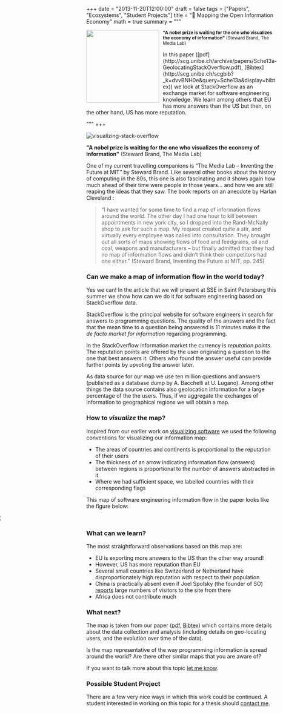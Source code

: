 +++
date = "2013-11-20T12:00:00"
draft = false
tags = ["Papers", "Ecosystems", "Student Projects"]
title = "📝 Mapping the Open Information Economy"
math = true
summary = """

<img src=/img/stackoverflow-small.png style="box-shadow:none; float: left; width:192px; padding: 10px; padding-top:0px; margin-top: 0px; margin-left: 0px; padding-left: 0px; margin-bottom: 0px; border-width: 0px;" />
<small>
<b>"A nobel prize is waiting for the one who visualizes the economy
of information"</b> (Steward Brand, The Media Lab) 
<br/><br/>
</small>
In this paper ([pdf](http://scg.unibe.ch/archive/papers/Sche13a-GeolocatingStackOverflow.pdf), [Bibtex](http://scg.unibe.ch/scgbib?_k=dvvBNH0e&query=Sche13a&display=bibtex)) we look at StackOverflow as an exchange market for software engineering knowledge. We learn among others that EU has more answers than the US but then, on the other hand, US has more reputation.


"""
+++

![visualizing-stack-overflow](/img/stackoverflow.png)

<b>"A nobel prize is waiting for the one who visualizes the economy
of information"</b> (Steward Brand, The Media Lab) 

One of my current travelling companions is “The Media Lab – Inventing the Future at MIT” by Steward Brand. Like several other books about the history of computing in the 80s, this one is also fascinating and it shows again how much ahead of their time were people in those years… and how we are still reaping the ideas that they saw. The book reports on an anecdote by Harlan Cleveland :

> “I have wanted for some time to find a map of information flows around the world. The other day I had one hour to kill between appointments in new york city, so I dropped into the Rand-McNally shop to ask for such a map. My request created quite a stir, and virtually every employee was called into consultation. They brought out all sorts of maps showing flows of food and feedgrains, oil and coal, weapons and manufacturers – but finally admitted that they had no map of information flows and didn’t think their competitors had one either.” (Steward Brand, Inventing the Future at MIT, pp. 245)


### Can we make a map of information flow in the world today?
Yes we can! In the article that we will present at SSE in Saint Petersburg this summer we show how can we do it for software engineering based on StackOverflow data.

StackOverflow is the principal website for software engineers in search for answers to programming questions. The quality of the answers and the fact that the mean time to a question being answered is 11 minutes make it the *de facto market for information* regarding programming. 

In the StackOverflow information market the currency is *reputation points*. The reputation points are offered by the user originating a question to the one that best answers it. Others who found the answer useful can provide further points by upvoting the answer later.

As data source for our map we use ten million questions and answers (published as a database dump by A. Bacchelli at U. Lugano). Among other things the data source contains also geolocation information for a large percentage of the the users. Thus, if we aggregate the exchanges of information to geographical regions we will obtain a map.

### How to *visualize* the map?

Inspired from our earlier work on 
    [visualizing software](/post/14-01-01-evolutionary-and-collaborative-software-architecture-recovery/) 
we used the following conventions for visualizing our information map: 

- The areas of countries and continents is proportional to the reputation of their users
- The thickness of an arrow indicating information flow (answers) between regions is proportional to the number of answers abstracted in it
- Where we had sufficient space, we labelled countries with their corresponding flags

This map of software engineering information flow in the paper looks like the figure below:
    
<div style="margin: 0 -48%; padding: 0 -48%;">
	<img src="/img/stackoverflow-full.png" />
</div>


### What can we learn? 

The most straightforward observations based on this map are:

- EU is exporting more answers to the US than the other way around!
- However, US has more reputation than EU
- Several small countries like Switzerland or Netherland have disproportionately high reputation with respect to their population
- China is practically absent even if Joel Spolsky (the founder of SO) [reports](https://stackoverflow.blog/2011/04/stack-overflow-around-the-world/) large numbers of visitors to the site from there
- Africa does not contribute much

### What next?
The map is taken from our paper ([pdf](http://scg.unibe.ch/archive/papers/Sche13a-GeolocatingStackOverflow.pdf), [Bibtex](http://scg.unibe.ch/scgbib?_k=dvvBNH0e&query=Sche13a&display=bibtex)) which contains more details about the data collection and analysis (including details on geo-locating users, and the evolution over time of the data). 

Is the map representative of the way programming information is spread around the world? Are there other similar maps that you are aware of? 

If you want to talk more about this topic <a href="/#contact"> let me know</a>.

### Possible Student Project
There are a few very nice ways in which this work could be continued. A student interested in working on this topic for a thesis should <a href="/#contact"> contact me</a>.



